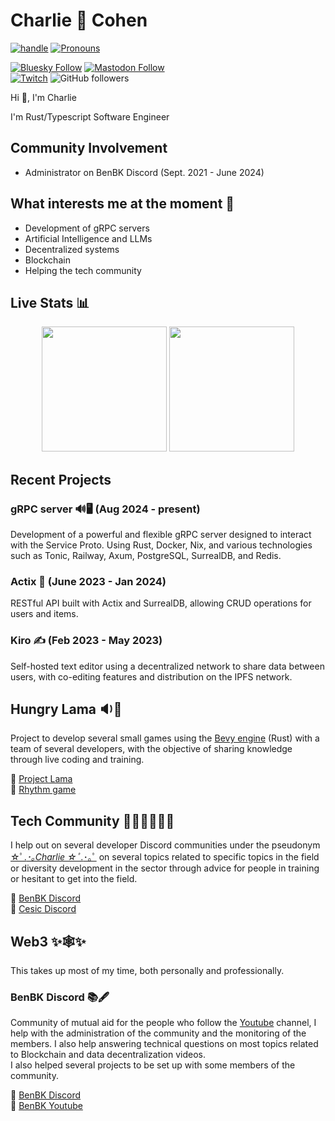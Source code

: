 # Charlie 🦊 Cohen

[![handle](https://img.shields.io/badge/handle-@linzell-green)](https://fosstodon.org/@linzell) [![Pronouns](https://img.shields.io/badge/pronouns-she/her-ff69b4)](https://en.wikipedia.org/wiki/She_(pronoun))

[![Bluesky Follow](https://img.shields.io/badge/🦋-@linzell-blue)](https://bsky.app/profile/charlie-cohen.com)
[![Mastodon Follow](https://img.shields.io/mastodon/follow/109603642624824125?domain=https%3A%2F%2Ffosstodon.org%2F&style=social)](https://fosstodon.org/@linzell) <br>
[![Twitch](https://img.shields.io/twitch/status/Linzellart?style=social)](https://www.twitch.tv/linzellart)
![GitHub followers](https://img.shields.io/github/followers/linzell?style=social)

Hi :wave:, I'm Charlie

I'm Rust/Typescript Software Engineer

## Community Involvement

- Administrator on BenBK Discord (Sept. 2021 - June 2024)

## What interests me at the moment 🌱

- Development of gRPC servers <br>
- Artificial Intelligence and LLMs <br>
- Decentralized systems <br>
- Blockchain <br>
- Helping the tech community  <br>

## Live Stats 📊

<p align="center">
<img height=200 src="https://github-readme-stats.vercel.app/api?username=linzell&show_icons=true&rank_icon=github" />
<img height=200 src="https://github-readme-stats.vercel.app/api/top-langs/?username=linzell&layout=compact&langs_count=8&card_width=320" />
</p>

## Recent Projects

### gRPC server 🔊🖥️ (Aug 2024 - present)

Development of a powerful and flexible gRPC server designed to interact with the Service Proto. Using Rust, Docker, Nix, and various technologies such as Tonic, Railway, Axum, PostgreSQL, SurrealDB, and Redis.

### Actix 🦀 (June 2023 - Jan 2024)

RESTful API built with Actix and SurrealDB, allowing CRUD operations for users and items.

### Kiro ✍️ (Feb 2023 - May 2023)

Self-hosted text editor using a decentralized network to share data between users, with co-editing features and distribution on the IPFS network.

## Hungry Lama 🔉🦙

Project to develop several small games using the [Bevy engine](https://github.com/bevyengine/bevy) (Rust) with a team of several developers, with the objective of sharing knowledge through live coding and training.

🔸 [Project Lama](https://github.com/Hungry-Lama/lama_rts) <br>
🔸 [Rhythm game](https://github.com/Linzell/bevy_rhythm) <br>

## Tech Community 🧑‍💻👩‍💻👨‍💻 

I help out on several developer Discord communities under the pseudonym [☆ﾟ.*･｡Charlie ☆ﾟ.*･｡ﾟ](https://discord.com/users/%E2%98%86%EF%BE%9F.*%EF%BD%A5%EF%BD%A1%EF%BE%9FLinzell%20%E2%98%86%EF%BE%9F.*%EF%BD%A5%EF%BD%A1%EF%BE%9F#4575/) on several topics related to specific topics in the field or diversity development in the sector through advice for people in training or hesitant to get into the field.

🔸 [BenBK Discord](https://discord.gg/endAzzPNrt) <br>
🔸 [Cesic Discord](https://discord.gg/TZQGUsVutM) <br>

## Web3 :sparkles:🕸️:sparkles:

This takes up most of my time, both personally and professionally.

### BenBK Discord 📚🖋️

Community of mutual aid for the people who follow the [Youtube](https://www.youtube.com/@BenBK) channel, I help with the administration of the community and the monitoring of the members. I also help answering technical questions on most topics related to Blockchain and data decentralization videos. <br>
I also helped several projects to be set up with some members of the community.

🔸 [BenBK Discord](https://discord.gg/endAzzPNrt) <br>
🔸 [BenBK Youtube](https://www.youtube.com/@BenBK) <br>

